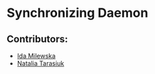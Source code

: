 # Synchronizing Daemon
## Contributors:
* [Ida Milewska](https://github.com/Milida)
* [Natalia Tarasiuk](https://github.com/natka853)
